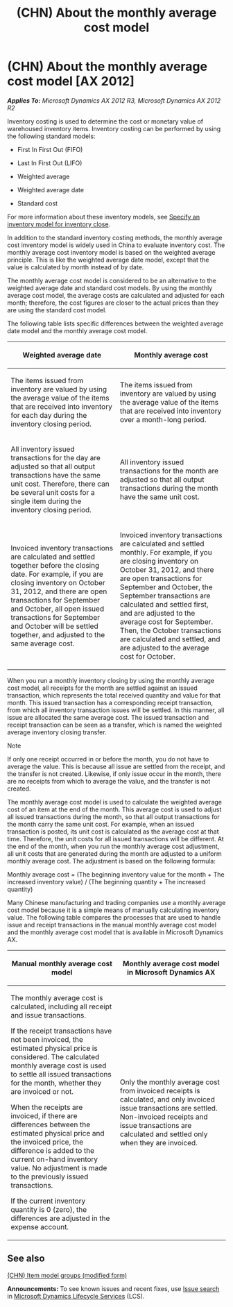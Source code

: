 ﻿---
title: (CHN) About the monthly average cost model
TOCTitle: (CHN) About the monthly average cost model
ms:assetid: f1ef5367-0cec-4eb3-a70b-af045d826d5e
ms:mtpsurl: https://technet.microsoft.com/en-us/library/JJ664142(v=AX.60)
ms:contentKeyID: 49384725
ms.date: 04/18/2014
mtps_version: v=AX.60
f1_keywords:
- China
- average cost model
- monthly
- CN - 00005
---

# (CHN) About the monthly average cost model [AX 2012]


_**Applies To:** Microsoft Dynamics AX 2012 R3, Microsoft Dynamics AX 2012 R2_

Inventory costing is used to determine the cost or monetary value of warehoused inventory items. Inventory costing can be performed by using the following standard models:

  - First In First Out (FIFO)

  - Last In First Out (LIFO)

  - Weighted average

  - Weighted average date

  - Standard cost

For more information about these inventory models, see [Specify an inventory model for inventory close](specify-an-inventory-model-for-inventory-close.md).

In addition to the standard inventory costing methods, the monthly average cost inventory model is widely used in China to evaluate inventory cost. The monthly average cost inventory model is based on the weighted average principle. This is like the weighted average date model, except that the value is calculated by month instead of by date.

The monthly average cost model is considered to be an alternative to the weighted average date and standard cost models. By using the monthly average cost model, the average costs are calculated and adjusted for each month; therefore, the cost figures are closer to the actual prices than they are using the standard cost model.

The following table lists specific differences between the weighted average date model and the monthly average cost model.

<table>
<colgroup>
<col style="width: 50%" />
<col style="width: 50%" />
</colgroup>
<thead>
<tr class="header">
<th><p>Weighted average date</p></th>
<th><p>Monthly average cost</p></th>
</tr>
</thead>
<tbody>
<tr class="odd">
<td><p>The items issued from inventory are valued by using the average value of the items that are received into inventory for each day during the inventory closing period.</p></td>
<td><p>The items issued from inventory are valued by using the average value of the items that are received into inventory over a month-long period.</p></td>
</tr>
<tr class="even">
<td><p>All inventory issued transactions for the day are adjusted so that all output transactions have the same unit cost. Therefore, there can be several unit costs for a single item during the inventory closing period.</p></td>
<td><p>All inventory issued transactions for the month are adjusted so that all output transactions during the month have the same unit cost.</p></td>
</tr>
<tr class="odd">
<td><p>Invoiced inventory transactions are calculated and settled together before the closing date. For example, if you are closing inventory on October 31, 2012, and there are open transactions for September and October, all open issued transactions for September and October will be settled together, and adjusted to the same average cost.</p></td>
<td><p>Invoiced inventory transactions are calculated and settled monthly. For example, if you are closing inventory on October 31, 2012, and there are open transactions for September and October, the September transactions are calculated and settled first, and are adjusted to the average cost for September. Then, the October transactions are calculated and settled, and are adjusted to the average cost for October.</p></td>
</tr>
</tbody>
</table>


When you run a monthly inventory closing by using the monthly average cost model, all receipts for the month are settled against an issued transaction, which represents the total received quantity and value for that month. This issued transaction has a corresponding receipt transaction, from which all inventory transaction issues will be settled. In this manner, all issue are allocated the same average cost. The issued transaction and receipt transaction can be seen as a transfer, which is named the weighted average inventory closing transfer.


> [!NOTE]
> <P>If only one receipt occurred in or before the month, you do not have to average the value. This is because all issue are settled from the receipt, and the transfer is not created. Likewise, if only issue occur in the month, there are no receipts from which to average the value, and the transfer is not created.</P>



The monthly average cost model is used to calculate the weighted average cost of an item at the end of the month. This average cost is used to adjust all issued transactions during the month, so that all output transactions for the month carry the same unit cost. For example, when an issued transaction is posted, its unit cost is calculated as the average cost at that time. Therefore, the unit costs for all issued transactions will be different. At the end of the month, when you run the monthly average cost adjustment, all unit costs that are generated during the month are adjusted to a uniform monthly average cost. The adjustment is based on the following formula:

Monthly average cost = (The beginning inventory value for the month + The increased inventory value) / (The beginning quantity + The increased quantity)

Many Chinese manufacturing and trading companies use a monthly average cost model because it is a simple means of manually calculating inventory value. The following table compares the processes that are used to handle issue and receipt transactions in the manual monthly average cost model and the monthly average cost model that is available in Microsoft Dynamics AX.

<table>
<colgroup>
<col style="width: 50%" />
<col style="width: 50%" />
</colgroup>
<thead>
<tr class="header">
<th><p>Manual monthly average cost model</p></th>
<th><p>Monthly average cost model in Microsoft Dynamics AX</p></th>
</tr>
</thead>
<tbody>
<tr class="odd">
<td><p>The monthly average cost is calculated, including all receipt and issue transactions.</p>
<p>If the receipt transactions have not been invoiced, the estimated physical price is considered. The calculated monthly average cost is used to settle all issued transactions for the month, whether they are invoiced or not.</p>
<p>When the receipts are invoiced, if there are differences between the estimated physical price and the invoiced price, the difference is added to the current on-hand inventory value. No adjustment is made to the previously issued transactions.</p>
<p>If the current inventory quantity is 0 (zero), the differences are adjusted in the expense account.</p></td>
<td><p>Only the monthly average cost from invoiced receipts is calculated, and only invoiced issue transactions are settled. Non-invoiced receipts and issue transactions are calculated and settled only when they are invoiced.</p></td>
</tr>
</tbody>
</table>


## See also

[(CHN) Item model groups (modified form)](https://technet.microsoft.com/en-us/library/jj664048\(v=ax.60\))

  
**Announcements:** To see known issues and recent fixes, use [Issue search](http://go.microsoft.com/fwlink/?linkid=389258) in [Microsoft Dynamics Lifecycle Services](http://go.microsoft.com/fwlink/?linkid=306505) (LCS).

